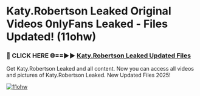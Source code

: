 # Katy.Robertson Leaked Original Videos 0nlyFans Leaked - Files Updated! (11ohw)

<h3>🔴 CLICK HERE 🌐==►► <a href="https://tinyurl.com/2m67pmp6" rel="nofollow">Katy.Robertson Leaked Updated Files</a></h3>

Get Katy.Robertson Leaked and all content. Now you can access all videos and pictures of Katy.Robertson Leaked. New Updated Files 2025!

[![11ohw](https://i.imgur.com/H4QAA4z.gif)](https://tinyurl.com/2m67pmp6)